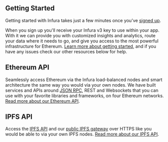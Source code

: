 ## Getting Started

Getting started with Infura takes just a few minutes once you’ve [signed up](https://infura.io/register).

When you sign up you'll receive your Infura v3 key to use within your app. With it we can provide you with customized insights and analytics, route your data where it needs to go, and give you access to the most powerful infrastructure for Ethereum. [Learn more about getting started](https://infura.io/docs/gettingStarted/chooseaNetwork), and if you have any issues check our other resources below for help.

## Ethereum API

Seamlessly access Ethereum via the Infura load-balanced nodes and smart architecture the same way you would via your own nodes. We have built services and APIs around [JSON RPC](https://github.com/ethereum/wiki/wiki/JSON-RPC), REST and Websockets that you can use with your favorite libraries and frameworks, on four Ethereum networks. [Read more about our Ethereum API](https://infura.io/docs/api/get/symbolFull).

## IPFS API

Access the [IPFS API](https://ipfs.io/docs/api/) and our [public IPFS gateway](https://ipfs.infura.io/ipfs/Qmaisz6NMhDB51cCvNWa1GMS7LU1pAxdF4Ld6Ft9kZEP2a) over HTTPS like you would be able to via your own IPFS nodes. [Read more about our IPFS API](https://infura.io/docs/ipfs/get/block_get).
